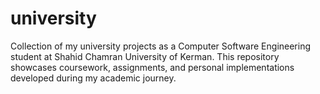 # university
Collection of my university projects as a Computer Software Engineering student at Shahid Chamran University of Kerman. This repository showcases coursework, assignments, and personal implementations developed during my academic journey.
